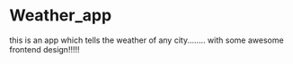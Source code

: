 # Weather_app
this is an app which tells the weather of any city........ with some awesome frontend design!!!!!
